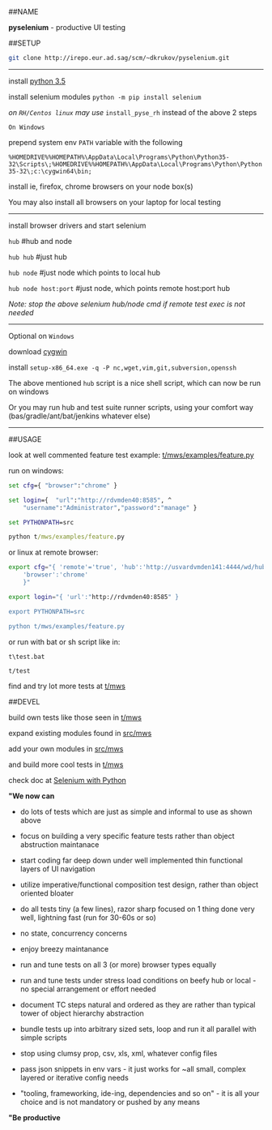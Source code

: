 ##NAME

**pyselenium** - productive UI testing

##SETUP

```sh 
git clone http://irepo.eur.ad.sag/scm/~dkrukov/pyselenium.git
```
---

install [python 3.5](https://www.python.org/downloads)

install selenium modules `python -m pip install selenium`

_on `RH/Centos linux` may use_ `install_pyse_rh` instead of the above 2 steps

`On Windows`

prepend system env `PATH` variable with the following

`%HOMEDRIVE%%HOMEPATH%\AppData\Local\Programs\Python\Python35-32\Scripts\;%HOMEDRIVE%%HOMEPATH%\AppData\Local\Programs\Python\Python35-32\;c:\cygwin64\bin;`

install ie, firefox, chrome browsers on your node box(s)

You may also install all browsers on your laptop for local testing

---

install browser drivers and start selenium

`hub`		#hub and node

`hub hub`	#just hub

`hub node`	#just node which points to local hub

`hub node host:port`	#just node, which points remote host:port hub

_Note: stop the above selenium hub/node cmd if remote test exec is not needed_

---

Optional on `Windows`

download [cygwin](http://cygwin.com/setup-x86_64.exe)

install `setup-x86_64.exe -q -P nc,wget,vim,git,subversion,openssh` 

The above mentioned `hub` script is a nice shell script, which can now be run on windows

Or you may run hub and test suite runner scripts, using your comfort way (bas/gradle/ant/bat/jenkins whatever else)

---

##USAGE

look at well commented feature test example: [t/mws/examples/feature.py](../browse/t/mws/examples/feature.py)

run on windows:

```bat
set cfg={ "browser":"chrome" }

set login={  "url":"http://rdvmden40:8585", ^
	"username":"Administrator","password":"manage" } 

set PYTHONPATH=src

python t/mws/examples/feature.py

```
or linux at remote browser:

```bash
export cfg="{ 'remote'='true', 'hub':'http://usvardvmden141:4444/wd/hub',
	'browser':'chrome'
    }"

export login="{ 'url':"http://rdvmden40:8585" }

export PYTHONPATH=src

python t/mws/examples/feature.py
```

or run with bat or sh script like in:

`t\test.bat`

`t/test`

find and try lot more tests at [t/mws](../browse/t/mws)

##DEVEL

build own tests like those seen in [t/mws](../browse/t/mws)

expand existing modules found in [src/mws](../browse/src/mws)

add your own modules in [src/mws](../browse/src/mws)

and build more cool tests in [t/mws](../browse/t/mws)

check doc at [Selenium with Python](https://seleniumhq.github.io/selenium/docs/api/py/index.html)

**"We now can**


- do lots of tests which are just as simple and informal to use as shown above

- focus on building a very specific feature tests rather than object abstruction maintanace

- start coding far deep down under well implemented thin functional layers of UI navigation

- utilize imperative/functional composition test design, rather than object oriented bloater

- do all tests tiny (a few lines), razor sharp focused on 1 thing done very well, lightning fast (run for 30-60s or so)

- no state, concurrency concerns

- enjoy breezy maintanance

- run and tune tests on all 3 (or more) browser types equally

- run and tune tests under stress load conditions on beefy hub or local -no special arrangement or effort needed

- document TC steps natural and ordered as they are rather than typical tower of object hierarchy abstraction

- bundle tests up into arbitrary sized sets, loop and run it all parallel with simple scripts

- stop using clumsy prop, csv, xls, xml, whatever config files

- pass json snippets in env vars - it just works for ~all small, complex layered or iterative config needs

- "tooling, frameworking, ide-ing, dependencies and so on" - it is all your choice and is not mandatory or pushed by any means


**"Be productive**

